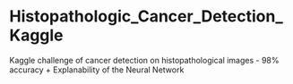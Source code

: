 # Histopathologic_Cancer_Detection_Kaggle
Kaggle challenge of cancer detection on histopathological images  - 98% accuracy + Explanability of the Neural Network
